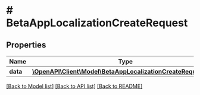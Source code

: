 # # BetaAppLocalizationCreateRequest

## Properties

Name | Type | Description | Notes
------------ | ------------- | ------------- | -------------
**data** | [**\OpenAPI\Client\Model\BetaAppLocalizationCreateRequestData**](BetaAppLocalizationCreateRequestData.md) |  | 

[[Back to Model list]](../../README.md#documentation-for-models) [[Back to API list]](../../README.md#documentation-for-api-endpoints) [[Back to README]](../../README.md)


